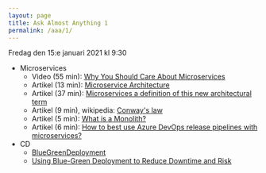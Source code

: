 ```yaml
---
layout: page
title: Ask Almost Anything 1
permalink: /aaa/1/
---
```


Fredag den 15:e januari 2021 kl 9:30

* Microservices
    * Video (55 min): [Why You Should Care About Microservices](https://channel9.msdn.com/Events/dotnetConf/Focus-on-Microservices/Why-You-Should-Care-About-Microservices?ocid=player)
    * Artikel (13 min): [Microservice Architecture](https://microservices.io/patterns/microservices.html)
    * Artikel (37 min): [Microservices a definition of this new architectural term](https://martinfowler.com/articles/microservices.html)
    * Artikel (9 min), wikipedia: [Conway's law](https://en.wikipedia.org/wiki/Conway%27s_law)
    * Artikel (5 min): [What is a Monolith?](http://www.codingthearchitecture.com/2014/11/19/what_is_a_monolith.html)
    * Artikel (6 min): [How to best use Azure DevOps release pipelines with microservices?](https://abelsquidhead.com/index.php/2019/01/03/how-to-best-use-azure-devops-release-pipelines-with-microservices/)
* CD
    * [BlueGreenDeployment](https://www.martinfowler.com/bliki/BlueGreenDeployment.html)
    * [Using Blue-Green Deployment to Reduce Downtime and Risk ](https://docs.cloudfoundry.org/devguide/deploy-apps/blue-green.html)